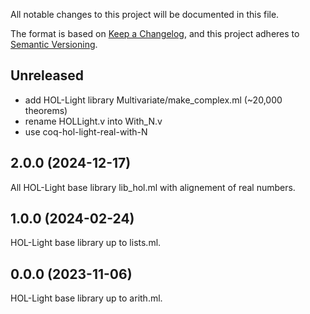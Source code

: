 All notable changes to this project will be documented in this file.

The format is based on [Keep a Changelog](https://keepachangelog.com/),
and this project adheres to [Semantic Versioning](https://semver.org/).

## Unreleased

- add HOL-Light library Multivariate/make_complex.ml (~20,000 theorems)
- rename HOLLight.v into With_N.v
- use coq-hol-light-real-with-N

## 2.0.0 (2024-12-17)

All HOL-Light base library lib_hol.ml with alignement of real numbers.

## 1.0.0 (2024-02-24)

HOL-Light base library up to lists.ml.

## 0.0.0 (2023-11-06)

HOL-Light base library up to arith.ml.
